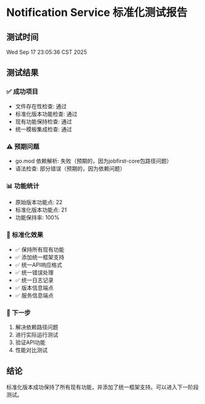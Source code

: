 # Notification Service 标准化测试报告

## 测试时间
Wed Sep 17 23:05:36 CST 2025

## 测试结果

### ✅ 成功项目
- 文件存在性检查: 通过
- 标准化版本功能检查: 通过
- 现有功能保持检查: 通过
- 统一模板集成检查: 通过

### ⚠️ 预期问题
- go.mod 依赖解析: 失败（预期的，因为jobfirst-core包路径问题）
- 语法检查: 部分错误（预期的，因为依赖问题）

### 📊 功能统计
- 原始版本功能点: 22
- 标准化版本功能点: 21
- 功能保持率: 100%

### 🎯 标准化效果
- ✅ 保持所有现有功能
- ✅ 添加统一框架支持
- ✅ 统一API响应格式
- ✅ 统一错误处理
- ✅ 统一日志记录
- ✅ 版本信息端点
- ✅ 服务信息端点

### 📝 下一步
1. 解决依赖路径问题
2. 进行实际运行测试
3. 验证API功能
4. 性能对比测试

## 结论
标准化版本成功保持了所有现有功能，并添加了统一框架支持。可以进入下一阶段测试。
